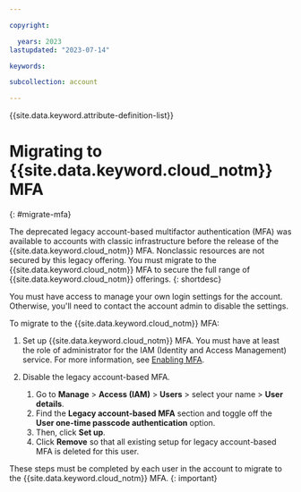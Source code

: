 ```yaml
---

copyright:

  years: 2023
lastupdated: "2023-07-14"

keywords: 

subcollection: account

---
```


{{site.data.keyword.attribute-definition-list}}

# Migrating to {{site.data.keyword.cloud_notm}} MFA
{: #migrate-mfa}

The deprecated legacy account-based multifactor authentication (MFA) was available to accounts with classic infrastructure before the release of the {{site.data.keyword.cloud_notm}} MFA. Nonclassic resources are not secured by this legacy offering. You must migrate to the {{site.data.keyword.cloud_notm}} MFA to secure the full range of {{site.data.keyword.cloud_notm}} offerings.
{: shortdesc}

You must have access to manage your own login settings for the account. Otherwise, you'll need to contact the account admin to disable the settings.

To migrate to the {{site.data.keyword.cloud_notm}} MFA:

1. Set up {{site.data.keyword.cloud_notm}} MFA. You must have at least the role of administrator for the IAM (Identity and Access Management) service. For more information, see [Enabling MFA](/docs/account?topic=account-enablemfa#enabling).
2. Disable the legacy account-based MFA.

   1. Go to **Manage** > **Access (IAM)** > **Users** > select your name > **User details**.
   1. Find the **Legacy account-based MFA** section and toggle off the **User one-time passcode authentication** option.
   1. Then, click **Set up**.
   1. Click **Remove** so that all existing setup for legacy account-based MFA is deleted for this user.

These steps must be completed by each user in the account to migrate to the {{site.data.keyword.cloud_notm}} MFA.
{: important}

